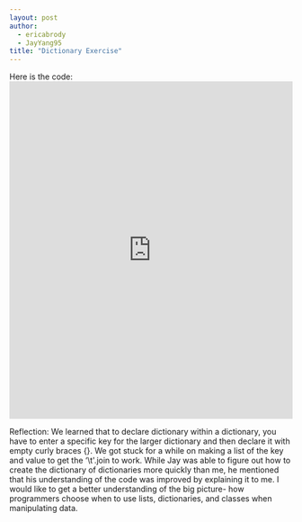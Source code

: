 ```yaml
---
layout: post
author: 
  - ericabrody
  - JayYang95
title: "Dictionary Exercise"
---
```


Here is the code: <iframe src="https://trinket.io/embed/python3/bacd4a5503" width="100%" height="600" frameborder="0" marginwidth="0" marginheight="0" allowfullscreen></iframe>


Reflection:
We learned that to declare dictionary within a dictionary, you have to enter a specific key for the larger dictionary and then declare it with empty curly braces {}. We got stuck for a while on making a list of the key and value to get the ‘\t'.join to work. While Jay was able to figure out how to create the dictionary of dictionaries more quickly than me, he mentioned that his understanding of the code was improved by explaining it to me. I would like to get a better understanding of the big picture- how programmers choose when to use lists, dictionaries, and classes when manipulating data. 